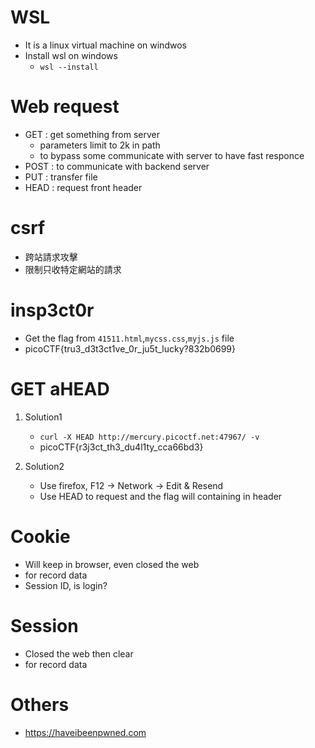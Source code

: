 # **WSL**
- It is a linux virtual machine on windwos
- Install wsl on windows
    - `wsl --install`

# Web request
- GET : get something from server
    - parameters limit to 2k in path
    - to bypass some communicate with server to have fast responce
- POST : to communicate with backend server
- PUT : transfer file
- HEAD : request front header

# csrf
- 跨站請求攻擊
- 限制只收特定網站的請求

# insp3ct0r
- Get the flag from `41511.html`,`mycss.css`,`myjs.js` file
- picoCTF{tru3_d3t3ct1ve_0r_ju5t_lucky?832b0699}

# GET aHEAD
1. Solution1
    - `curl -X HEAD http://mercury.picoctf.net:47967/ -v`
    - picoCTF{r3j3ct_th3_du4l1ty_cca66bd3}

2. Solution2
    - Use firefox, F12 -> Network -> Edit & Resend
    - Use HEAD to request and the flag will containing in header

# Cookie
- Will keep in browser, even closed the web
- for record data
- Session ID, is login?

# Session
- Closed the web then clear
- for record data

# Others
- https://haveibeenpwned.com